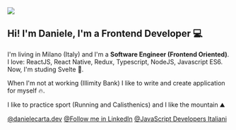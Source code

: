 <img src="https://danielecarta.dev/img/me.png" />

<h2>Hi! I'm Daniele, I'm a Frontend Developer 💻</h2>

I'm living in Milano (Italy) and I'm a <strong>Software Engineer (Frontend Oriented)</strong>.<br />
I love: ReactJS, React Native, Redux, Typescript, NodeJS, Javascript ES6. Now, I'm studing Svelte 🚀.

When I'm not at working (Illimity Bank) I like to write and create application for myself 🔥.

I like to practice sport (Running and Calisthenics) and I like the mountain ⛰️

<a target="_blank" href="https://danielecarta.dev/">@danielecarta.dev</a>
<a target="_blank" href="https://www.linkedin.com/in/daniele-carta-lugano/">@Follow me in LinkedIn</a>
<a target="_blank" href="https://www.linkedin.com/groups/8959815/">@JavaScript Developers Italiani</a>
